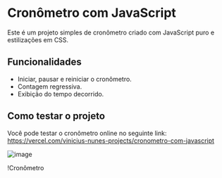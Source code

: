 # Cronômetro com JavaScript

Este é um projeto simples de cronômetro criado com JavaScript puro e estilizações em CSS.

## Funcionalidades

- Iniciar, pausar e reiniciar o cronômetro.
- Contagem regressiva.
- Exibição do tempo decorrido.

## Como testar o projeto

Você pode testar o cronômetro online no seguinte link: https://vercel.com/vinicius-nunes-projects/cronometro-com-javascript

![image](https://github.com/vinix13x/Cronometro-com-Javascript/assets/159972317/0b243acb-c487-4d63-9da2-264e7d8b1fb1)


!Cronômetro
